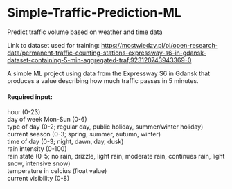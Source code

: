 # Simple-Traffic-Prediction-ML
Predict traffic volume based on weather and time data

Link to dataset used for training: https://mostwiedzy.pl/pl/open-research-data/permanent-traffic-counting-stations-expressway-s6-in-gdansk-dataset-containing-5-min-aggregated-traf,923120743943369-0

A simple ML project using data from the Expressway S6 in Gdansk that produces a value describing how much traffic passes in 5 minutes.

#### Required input:

hour (0-23)<br />
day of week Mon-Sun (0-6)<br />
type of day (0-2; regular day, public holiday, summer/winter holiday)<br />
current season (0-3; spring, summer, autumn, winter)<br />
time of day (0-3; night, dawn, day, dusk)<br />
rain intensity (0-100)<br />
rain state (0-5; no rain, drizzle, light rain, moderate rain, continues rain, light snow, intensive snow)<br />
temperature in celcius (float value)<br />
current visibility (0-8)<br />
